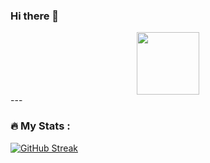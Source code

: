 ### Hi there 👋

<div id="header" align="center">
  <img src="https://media.giphy.com/media/M9gbBd9nbDrOTu1Mqx/giphy.gif" width="100"/>
</div>
---

### :fire: My Stats :
[![GitHub Streak](http://github-readme-streak-stats.herokuapp.com?user=your-cemtas81&theme=dark&background=000000)](https://git.io/streak-stats)

